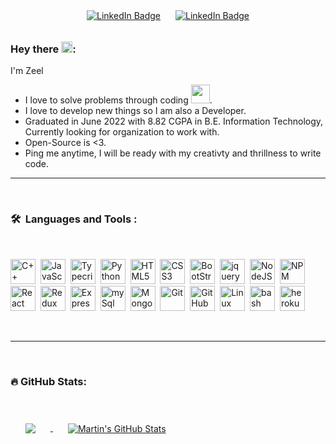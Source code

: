 <p align="center">
<a href="https://twitter.com/Zeel_it"><img src="https://img.shields.io/badge/Twitter-blue?style=for-the-badge&logo=twitter&logoColor=white" style=" padding: 10px" alt="LinkedIn Badge"></a>
<a href="https://www.linkedin.com/in/zeelpathak"><img src="https://img.shields.io/badge/LinkedIn-blue?style=for-the-badge&logo=linkedin&logoColor=white" style=" padding: 10px" alt="LinkedIn Badge"></a>
</p>



### Hey there <img src="https://media.giphy.com/media/hvRJCLFzcasrR4ia7z/giphy.gif" width="18">:

I'm Zeel

- I love to solve problems through coding <img src="https://media.giphy.com/media/WUlplcMpOCEmTGBtBW/giphy.gif" width="30">.
- I love to develop new things so I am also a Developer.
- Graduated in June 2022 with 8.82 CGPA in B.E. Information Technology, Currently looking for organization to work with.
- Open-Source is <3.
- Ping me anytime, I will be ready with my creativty and thrillness to write code.

---
<br>


### 🛠 &nbsp;Languages and Tools :

<br>

<p>
<img src="https://cdn.jsdelivr.net/gh/devicons/devicon/icons/cplusplus/cplusplus-original.svg" title="C++" alt="C++" width="40" height="40"/>&nbsp;
<img src="https://cdn.jsdelivr.net/gh/devicons/devicon/icons/nodejs/nodejs-original.svg" title="JavaScript" alt="JavaScript" width="40" height="40"/>&nbsp;
<img src="https://cdn.jsdelivr.net/gh/devicons/devicon/icons/typescript/typescript-original.svg" title="TypeScript" alt="Typecript" width="40" height="40"/>&nbsp;
<img src="https://cdn.jsdelivr.net/gh/devicons/devicon/icons/python/python-original.svg" title="Python" alt="Python" width="40" height="40"/>&nbsp;
<img src="https://cdn.jsdelivr.net/gh/devicons/devicon/icons/html5/html5-original.svg" title="HTML5" alt="HTML5" width="40" height="40"/>&nbsp;
<img src="https://cdn.jsdelivr.net/gh/devicons/devicon/icons/css3/css3-original.svg" title="CSS3" alt="CSS3" width="40" height="40"/>&nbsp;
<img src="https://cdn.jsdelivr.net/gh/devicons/devicon/icons/bootstrap/bootstrap-original.svg" title="BootStrap" alt="BootStrap" width="40" height="40"/>&nbsp;
<img src="https://cdn.jsdelivr.net/gh/devicons/devicon/icons/jquery/jquery-original.svg" title="jquery" alt="jquery" width="40" height="40"/>&nbsp;
<img src="https://cdn.jsdelivr.net/gh/devicons/devicon/icons/nodejs/nodejs-original-wordmark.svg" title="NodeJS" alt="NodeJS" width="40" height="40"/>&nbsp;
<img src="https://cdn.jsdelivr.net/gh/devicons/devicon/icons/npm/npm-original-wordmark.svg" title="NPM" alt="NPM" width="40" height="40"/>&nbsp;
<img src="https://cdn.jsdelivr.net/gh/devicons/devicon/icons/react/react-original.svg" title="React" alt="React" width="40" height="40"/>&nbsp;
<img src="https://cdn.jsdelivr.net/gh/devicons/devicon/icons/redux/redux-original.svg" title="Redux" alt="Redux" width="40" height="40"/>&nbsp;
<img src="https://cdn.jsdelivr.net/gh/devicons/devicon/icons/express/express-original.svg" title="Express" alt="Express" width="40" height="40"/>&nbsp;
<img src="https://cdn.jsdelivr.net/gh/devicons/devicon/icons/mysql/mysql-original.svg" title="mySql" alt="mySql" width="40" height="40"/>&nbsp;
<img src="https://cdn.jsdelivr.net/gh/devicons/devicon/icons/mongodb/mongodb-original.svg" title="MongoDB" alt="MongoDB" width="40" height="40"/>&nbsp;
<img src="https://cdn.jsdelivr.net/gh/devicons/devicon/icons/git/git-original.svg" title="Git" alt="Git" width="40" height="40"/>&nbsp;
<img src="https://cdn.jsdelivr.net/gh/devicons/devicon/icons/github/github-original.svg" title="GitHub" alt="GitHub" width="40" height="40"/>&nbsp;
<img src="https://cdn.jsdelivr.net/gh/devicons/devicon/icons/linux/linux-original.svg" title="Linux" alt="Linux" width="40" height="40"/>&nbsp;
<img src="https://cdn.jsdelivr.net/gh/devicons/devicon/icons/bash/bash-original.svg" title="bash" alt="bash" width="40" height="40"/>&nbsp;
<img src="https://cdn.jsdelivr.net/gh/devicons/devicon/icons/heroku/heroku-original.svg" title="heroku" alt="heroku" width="40" height="40"/>&nbsp;
</p>

<br>

---

<br>


### 🔥 GitHub Stats:


<br>

<a href="https://github.com/zeel-pathak">
  <img align="center" style="margin:1.5rem" src="https://github-readme-stats.vercel.app/api/top-langs/?username=zeel-pathak&hide=html,css&title_color=ffffff&text_color=c9cacc&icon_color=4AB197&bg_color=1A2B34" />
</a>

<a href="https://github.com/zeel-pathak">
  <img align="center" style="margin:1.5rem" src="https://github-readme-stats.vercel.app/api?username=zeel-pathak&show_icons=true&line_height=27&count_private=true&title_color=ffffff&text_color=c9cacc&icon_color=4AB097&bg_color=1A2B34" alt="Martin's GitHub Stats" />
</a>


